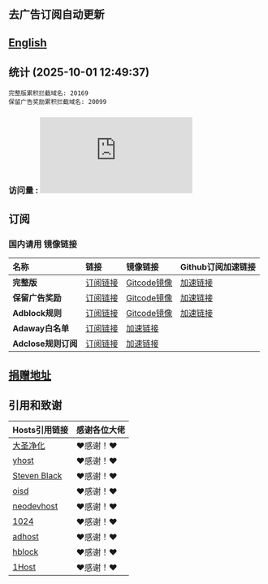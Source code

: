 ## 去广告订阅自动更新
## [English](./README_en.md)

## 统计 (2025-10-01 12:49:37)
```
完整版累积拦截域名: 20169
保留广告奖励累积拦截域名: 20099
```
### 访问量 : ![visitors](http://006.freecounters.co.uk/count-133.pl?count=qe1milbo7p68gg219fmj&type=links&prog=unique)

## 订阅
### 国内请用 **镜像链接**  

| **名称** | **链接** | **镜像链接** | **Github订阅加速链接** |
| :-- | :-- | :-- | :-- |
| **完整版** | [订阅链接](https://raw.githubusercontent.com/lingeringsound/10007_auto/master/all) | [Gitcode镜像](https://gitcode.net/weixin_45617236/10007_auto/-/raw/master/all) | [加速链接](https://raw.gitmirror.com/lingeringsound/10007_auto/master/all) |
| **保留广告奖励** | [订阅链接](https://raw.githubusercontent.com/lingeringsound/10007_auto/master/reward) | [Gitcode镜像](https://gitcode.net/weixin_45617236/10007_auto/-/raw/master/reward) | [加速链接](https://raw.gitmirror.com/lingeringsound/10007_auto/master/reward) | 
| **Adblock规则** | [订阅链接](https://raw.githubusercontent.com/lingeringsound/10007_auto/master/adb.txt) | [Gitcode镜像](https://gitcode.net/weixin_45617236/10007_auto/-/raw/master/adb.txt) | [加速链接](https://raw.gitmirror.com/lingeringsound/10007_auto/master/adb.txt) |
| **Adaway白名单** | [订阅链接](https://raw.githubusercontent.com/lingeringsound/10007_auto/master/Adaway_white_list.prop) | [加速链接](https://raw.gitmirror.com/lingeringsound/10007_auto/master/Adaway_white_list.prop) |
| **Adclose规则订阅** | [订阅链接](https://raw.githubusercontent.com/lingeringsound/10007_auto/master/10007.rule) | [加速链接](https://raw.gitmirror.com/lingeringsound/10007_auto/master/10007.rule) |



## **[捐赠地址](https://github.com/lingeringsound/10007)**


## 引用和致谢
| **Hosts引用链接** | 感谢各位大佬 |
| :-- | :-- |
| [大圣净化](https://github.com/jdlingyu/ad-wars) | ❤感谢！❤ |
| [yhost](https://github.com/VeleSila/yhosts) | ❤感谢！❤ |
| [Steven Black](https://github.com/StevenBlack/hosts) | ❤感谢！❤ |
| [oisd](https://oisd.nl/howto) | ❤感谢！❤ |
| [neodevhost](https://raw.githubusercontent.com/neodevpro/neodevhost/master/host) | ❤感谢！❤ |
| [1024](https://github.com/Goooler/1024_hosts) | ❤感谢！❤ |
| [adhost](https://github.com/E7KMbb/AD-hosts) | ❤感谢！❤ |
| [hblock](https://hblock.molinero.dev/hosts) | ❤感谢！❤ |
| [1Host](https://o0.pages.dev/Lite/hosts.txt) | ❤感谢！❤ |

